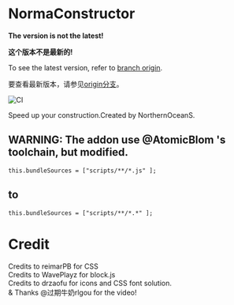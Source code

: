# NormaConstructor

**The version is not the latest!**

**这个版本不是最新的!**

To see the latest version, refer to [branch origin](https://github.com/NorthernOceanS/NormaConstructor/tree/origin).

要查看最新版本，请参见[origin分支](https://github.com/NorthernOceanS/NormaConstructor/tree/origin)。

![CI](https://github.com/NorthernOceanS/NormaConstructor/workflows/CI/badge.svg)

Speed up your construction.Created by NorthernOceanS.

## WARNING: The addon use @AtomicBlom 's toolchain, but modified.
```
this.bundleSources = ["scripts/**/*.js" ];
```
## to
```
this.bundleSources = ["scripts/**/*.*" ];
```
# Credit
Credits to reimarPB for CSS  
Credits to WavePlayz for block.js  
Credits to drzaofu for icons and CSS font solution.  
& Thanks @过期牛奶rlgou for the video!
